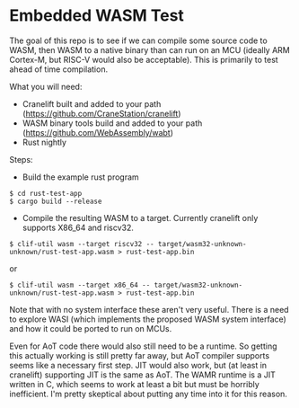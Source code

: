 Embedded WASM Test
=================

The goal of this repo is to see if we can compile some source code to WASM, then
WASM to a native binary than can run on an MCU (ideally ARM Cortex-M, but RISC-V
would also be acceptable). This is primarily to test ahead of time compilation.

What you will need:
 - Cranelift built and added to your path (https://github.com/CraneStation/cranelift)
 - WASM binary tools build and added to your path (https://github.com/WebAssembly/wabt)
 - Rust nightly

Steps:
 - Build the example rust program

```
$ cd rust-test-app
$ cargo build --release
```

 - Compile the resulting WASM to a target. Currently cranelift only supports X86_64 and riscv32.

```
$ clif-util wasm --target riscv32 -- target/wasm32-unknown-unknown/rust-test-app.wasm > rust-test-app.bin
``` 

or

```
$ clif-util wasm --target x86_64 -- target/wasm32-unknown-unknown/rust-test-app.wasm > rust-test-app.bin
``` 

Note that with no system interface these aren't very useful. There is a need to explore WASI (which implements
the proposed WASM system interface) and how it could be ported to run on MCUs. 

Even for AoT code there would also still need to be a runtime. So getting this actually working is still pretty
far away, but AoT compiler supports seems like a necessary first step. JIT would also work, but (at least in cranelift)
supporting JIT is the same as AoT. The WAMR runtime is a JIT written in C, which seems to work at least a bit but must
be horribly inefficient. I'm pretty skeptical about putting any time into it for this reason.
